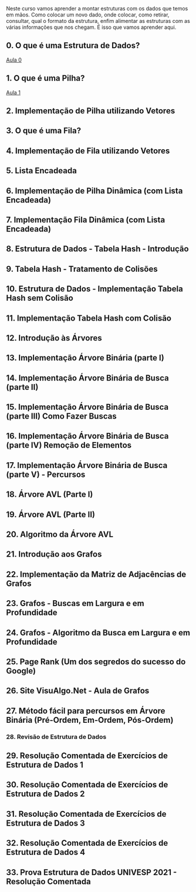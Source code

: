 Neste curso vamos aprender a montar estruturas com os dados que temos em mãos. Como colocar um novo dado, onde colocar, como retirar, consultar, qual o formato da estrutura, enfim alimentar as estruturas com as várias informações que nos chegam. É isso que vamos aprender aqui.

## 0. O que é uma Estrutura de Dados?

[Aula 0](https://youtu.be/-twvgnfOnVQ)
## 1. O que é uma Pilha?

[Aula 1](https://youtu.be/tR_Fl4v7FM0)
## 2. Implementação de Pilha utilizando Vetores

## 3. O que é uma Fila?

## 4. Implementação de Fila utilizando Vetores

## 5. Lista Encadeada

## 6. Implementação de Pilha Dinâmica (com Lista Encadeada)

## 7. Implementação Fila Dinâmica (com Lista Encadeada)

## 8. Estrutura de Dados - Tabela Hash - Introdução

## 9. Tabela Hash - Tratamento de Colisões

## 10. Estrutura de Dados - Implementação Tabela Hash sem Colisão

## 11. Implementação Tabela Hash com Colisão

## 12. Introdução às Árvores

## 13. Implementação Árvore Binária (parte I)

## 14. Implementação Árvore Binária de Busca (parte II)

## 15. Implementação Árvore Binária de Busca (parte III) Como Fazer Buscas

## 16. Implementação Árvore Binária de Busca (parte IV) Remoção de Elementos	

## 17. Implementação Árvore Binária de Busca (parte V) - Percursos

## 18. Árvore AVL (Parte I)

## 19. Árvore AVL (Parte II)

## 20. Algoritmo da Árvore AVL

## 21. Introdução aos Grafos

## 22. Implementação da Matriz de Adjacências de Grafos

## 23. Grafos - Buscas em Largura e em Profundidade	

## 24. Grafos - Algoritmo da Busca em Largura e em Profundidade	

## 25. Page Rank (Um dos segredos do sucesso do Google)	

## 26. Site VisuAlgo.Net - Aula de Grafos	

## 27. Método fácil para percursos em Árvore Binária (Pré-Ordem, Em-Ordem, Pós-Ordem)	

### 28. Revisão de Estrutura de Dados

## 29. Resolução Comentada de Exercícios de Estrutura de Dados 1	

## 30. Resolução Comentada de Exercícios de Estrutura de Dados 2

## 31. Resolução Comentada de Exercícios de Estrutura de Dados 3	

## 32. Resolução Comentada de Exercícios de Estrutura de Dados 4

## 33. Prova Estrutura de Dados UNIVESP 2021 - Resolução Comentada	
